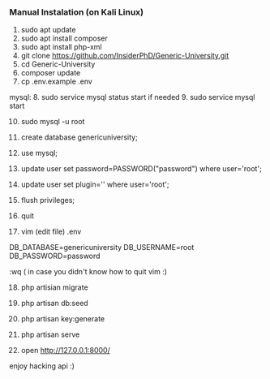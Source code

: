 ### Manual Instalation (on Kali Linux)

1. sudo apt update
2. sudo apt install composer
3. sudo apt install php-xml
4. git clone https://github.com/InsiderPhD/Generic-University.git
5. cd Generic-University
6. composer update
7. cp .env.example .env

mysql:
8. sudo service mysql status
start if needed
9. sudo service mysql start

10. sudo mysql -u root
11. create database genericuniversity;
12. use mysql;
13. update user set password=PASSWORD("password") where user='root';
14. update user set plugin='' where user='root';
15. flush privileges;
16. quit

17. vim (edit file) .env

DB_DATABASE=genericuniversity
DB_USERNAME=root
DB_PASSWORD=password

:wq ( in case you didn't know how to quit vim :)

18. php artisian migrate
19. php artisan db:seed
20. php artisan key:generate
21. php artisan serve

22. open http://127.0.0.1:8000/

enjoy hacking api :)
